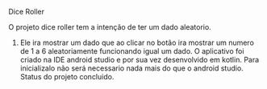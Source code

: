 Dice Roller

O projeto dice roller tem a intenção de ter um dado aleatorio. 
1. Ele ira mostrar um dado que ao clicar no botão ira mostrar um numero de 1 a 6 aleatoriamente funcionando igual um dado.
O aplicativo foi criado na IDE android studio e por sua vez desenvolvido em kotlin.
Para inicializalo não será necessario nada mais do que o android studio.
Status do projeto concluido.